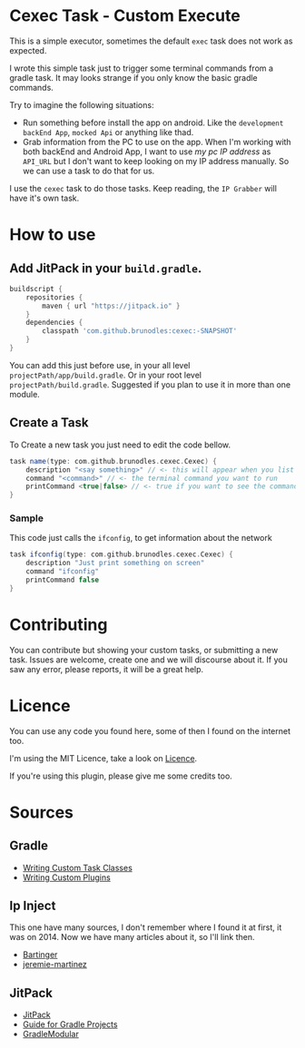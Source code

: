 # Cexec Task - Custom Execute

This is a simple executor, sometimes the default `exec` task does not work as expected.

I wrote this simple task just to trigger some terminal commands from a gradle task.
It may looks strange if you only know the basic gradle commands.

Try to imagine the following situations:
  * Run something before install the app on android. Like the `development backEnd App`, `mocked Api` or anything like thad.
  * Grab information from the PC to use on the app. When I'm working with both backEnd and Android App,
  I want to use *my pc IP address* as `API_URL` but I don't want to keep looking on my IP address manually.
  So we can use a task to do that for us.

I use the `cexec` task to do those tasks. Keep reading, the `IP Grabber` will have it's own task.

# How to use

## Add JitPack in your `build.gradle`.

```gradle
buildscript {
    repositories {
        maven { url "https://jitpack.io" }
    }
    dependencies {
        classpath 'com.github.brunodles:cexec:-SNAPSHOT'
    }
}
```

You can add this just before use, in your all level `projectPath/app/build.gradle`.
Or in your root level `projectPath/build.gradle`. Suggested if you plan to use it in more than one module.

## Create a Task

To Create a new task you just need to edit the code bellow.

```gradle
task name(type: com.github.brunodles.cexec.Cexec) {
    description "<say something>" // <- this will appear when you list tasks for your project
    command "<command>" // <- the terminal command you want to run
    printCommand <true|false> // <- true if you want to see the command printed before it's execution. Useful if you have some complex command with variables.
}
```

### Sample

This code just calls the `ifconfig`, to get information about the network

```gradle
task ifconfig(type: com.github.brunodles.cexec.Cexec) {
    description "Just print something on screen"
    command "ifconfig"
    printCommand false
}
```

# Contributing

You can contribute but showing your custom tasks, or submitting a new task.
Issues are welcome, create one and we will discourse about it.
If you saw any error, please reports, it will be a great help.

# Licence
You can use any code you found here, some of then I found on the internet too.

I'm using the MIT Licence, take a look on [Licence](LICENCE.md).

If you're using this plugin, please give me some credits too.

# Sources

## Gradle
* [Writing Custom Task Classes](https://docs.gradle.org/current/userguide/custom_tasks.html)
* [Writing Custom Plugins](https://docs.gradle.org/current/userguide/custom_plugins.html)

## Ip Inject
This one have many sources, I don't remember where I found it at first, it was on 2014.
Now we have many articles about it, so I'll link then.
* [Bartinger](http://bartinger.at/inject-dynamic-host-ip-address-with-gradle/)
* [jeremie-martinez](http://jeremie-martinez.com/2015/05/05/inject-host-gradle/)

## JitPack
* [JitPack](https://jitpack.io/)
* [Guide for Gradle Projects](https://jitpack.io/docs/BUILDING/#gradle-projects)
* [GradleModular](https://github.com/jitpack/gradle-modular)